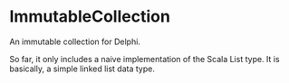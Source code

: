 ImmutableCollection
===================

An immutable collection for Delphi.

So far, it only includes a naive implementation of the Scala List type. It is basically, a simple linked list data type.
